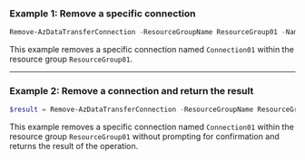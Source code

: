 ### Example 1: Remove a specific connection
```powershell
Remove-AzDataTransferConnection -ResourceGroupName ResourceGroup01 -Name Connection01
```

This example removes a specific connection named `Connection01` within the resource group `ResourceGroup01`.

---

### Example 2: Remove a connection and return the result
```powershell
$result = Remove-AzDataTransferConnection -ResourceGroupName ResourceGroup01 -Name Connection01 -PassThru -Confirm:$false
```

This example removes a specific connection named `Connection01` within the resource group `ResourceGroup01` without prompting for confirmation and returns the result of the operation.
